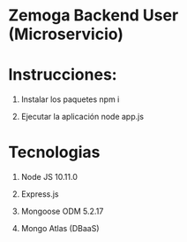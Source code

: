 # Zemoga Backend User (Microservicio)

# Instrucciones:

1) Instalar los paquetes  npm i

2) Ejecutar la aplicación node app.js

# Tecnologias

1) Node JS 10.11.0

2) Express.js

3) Mongoose ODM 5.2.17

4) Mongo Atlas (DBaaS)
